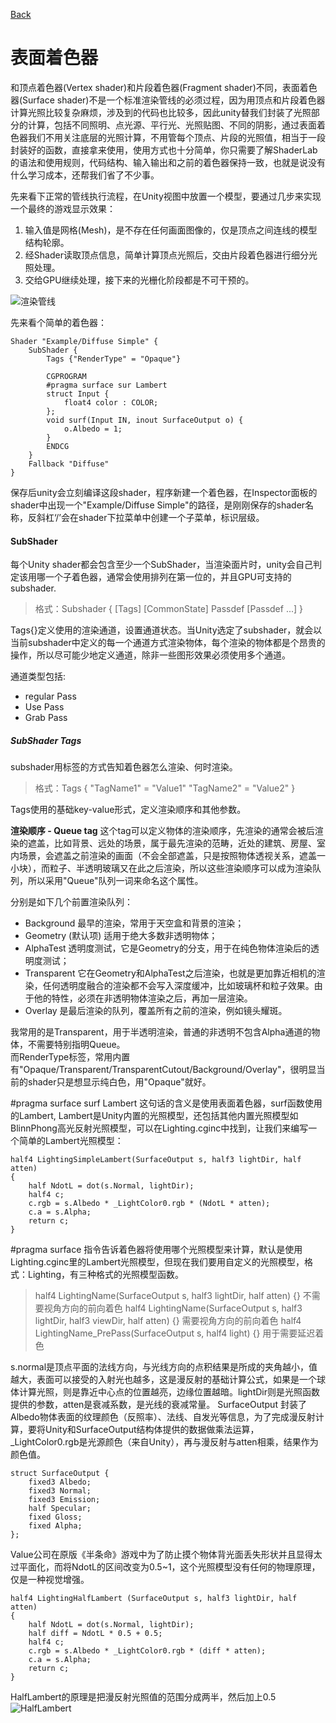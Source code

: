 [Back](index.md)
# 表面着色器

和顶点着色器(Vertex shader)和片段着色器(Fragment shader)不同，表面着色器(Surface shader)不是一个标准渲染管线的必须过程，因为用顶点和片段着色器计算光照比较复杂麻烦，涉及到的代码也比较多，因此unity替我们封装了光照部分的计算，包括不同照明、点光源、平行光、光照贴图、不同的阴影，通过表面着色器我们不用关注底层的光照计算，不用管每个顶点、片段的光照值，相当于一段封装好的函数，直接拿来使用，使用方式也十分简单，你只需要了解ShaderLab的语法和使用规则，代码结构、输入输出和之前的着色器保持一致，也就是说没有什么学习成本，还帮我们省了不少事。  

先来看下正常的管线执行流程，在Unity视图中放置一个模型，要通过几步来实现一个最终的游戏显示效果：  
1. 输入值是网格(Mesh)，是不存在任何画面图像的，仅是顶点之间连线的模型结构轮廓。
2. 经Shader读取顶点信息，简单计算顶点光照后，交由片段着色器进行细分光照处理。
3. 交给GPU继续处理，接下来的光栅化阶段都是不可干预的。

![渲染管线](http://game.ceeger.com/forum/attachment/thumb/1305/thread/2_3106_7d01f3c9ec55e5d.png)


先来看个简单的着色器：
```
Shader "Example/Diffuse Simple" {
	SubShader {
		Tags {"RenderType" = "Opaque"}

		CGPROGRAM
		#pragma surface sur Lambert
		struct Input {
			float4 color : COLOR;
		};
		void surf(Input IN, inout SurfaceOutput o) {
			o.Albedo = 1;
		}
		ENDCG
	}
	Fallback "Diffuse"
}
```
保存后unity会立刻编译这段shader，程序新建一个着色器，在Inspector面板的shader中出现一个"Example/Diffuse Simple"的路径，是刚刚保存的shader名称，反斜杠‘/’会在shader下拉菜单中创建一个子菜单，标识层级。  

#### SubShader
每个Unity shader都会包含至少一个SubShader，当渲染面片时，unity会自己判定该用哪一个子着色器，通常会使用排列在第一位的，并且GPU可支持的subshader.  

> 格式：Subshader { [Tags] [CommonState] Passdef [Passdef ...] }  

Tags{}定义使用的渲染通道，设置通道状态。当Unity选定了subshader，就会以当前subshader中定义的每一个通道方式渲染物体，每个渲染的物体都是个昂贵的操作，所以尽可能少地定义通道，除非一些图形效果必须使用多个通道。  

通道类型包括:  
 - regular Pass
 - Use Pass
 - Grab Pass


##### SubShader Tags
subshader用标签的方式告知着色器怎么渲染、何时渲染。

> 格式：Tags { "TagName1" = "Value1" "TagName2" = "Value2" }

 Tags使用的基础key-value形式，定义渲染顺序和其他参数。  

**渲染顺序 - Queue tag**
这个tag可以定义物体的渲染顺序，先渲染的通常会被后渲染的遮盖，比如背景、远处的场景，属于最先渲染的范畴，近处的建筑、房屋、室内场景，会遮盖之前渲染的画面（不会全部遮盖，只是按照物体透视关系，遮盖一小块），而粒子、半透明玻璃又在此之后渲染，所以这些渲染顺序可以成为渲染队列，所以采用"Queue"队列一词来命名这个属性。 

分别是如下几个前置渲染队列：
* Background 最早的渲染，常用于天空盒和背景的渲染；
* Geometry (默认项) 适用于绝大多数非透明物体；
* AlphaTest 透明度测试，它是Geometry的分支，用于在纯色物体渲染后的透明度测试；
* Transparent 它在Geometry和AlphaTest之后渲染，也就是更加靠近相机的渲染，任何透明度融合的渲染都不会写入深度缓冲，比如玻璃杯和粒子效果。由于他的特性，必须在非透明物体渲染之后，再加一层渲染。
* Overlay 是最后渲染的队列，覆盖所有之前的渲染，例如镜头耀斑。

我常用的是Transparent，用于半透明渲染，普通的非透明不包含Alpha通道的物体，不需要特别指明Queue。  
而RenderType标签，常用内置有"Opaque/Transparent/TransparentCutout/Background/Overlay"，很明显当前的shader只是想显示纯白色，用"Opaque"就好。  


#pragma surface surf Lambert
这句话的含义是使用表面着色器，surf函数使用的Lambert, Lambert是Unity内置的光照模型，还包括其他内置光照模型如BlinnPhong高光反射光照模型，可以在Lighting.cginc中找到，让我们来编写一个简单的Lambert光照模型：
```
half4 LightingSimpleLambert(SurfaceOutput s, half3 lightDir, half atten)
{
	half NdotL = dot(s.Normal, lightDir);
	half4 c;
	c.rgb = s.Albedo * _LightColor0.rgb * (NdotL * atten);
	c.a = s.Alpha;
	return c;
}
```
#pragma surface 指令告诉着色器将使用哪个光照模型来计算，默认是使用Lighting.cginc里的Lambert光照模型，但现在我们要用自定义的光照模型，格式：Lighting<Name>，有三种格式的光照模型函数。
> half4 LightingName(SurfaceOutput s, half3 lightDir, half atten) {}
> 不需要视角方向的前向着色
> half4 LightingName(SurfaceOutput s, half3 lightDir, half3 viewDir, half atten) {}
> 需要视角方向的前向着色
> half4 LightingName_PrePass(SurfaceOutput s, half4 light) {}
> 用于需要延迟着色

s.normal是顶点平面的法线方向，与光线方向的点积结果是所成的夹角越小，值越大，表面可以接受的入射光也越多，这是漫反射的基础计算公式，如果是一个球体计算光照，则是靠近中心点的位置越亮，边缘位置越暗。lightDir则是光照函数提供的参数，atten是衰减系数，是光线的衰减常量。
SurfaceOutput 封装了Albedo物体表面的纹理颜色（反照率）、法线、自发光等信息，为了完成漫反射计算，要将Unity和SurfaceOutput结构体提供的数据做乘法运算，_LightColor0.rgb是光源颜色（来自Unity），再与漫反射与atten相乘，结果作为颜色值。

```
struct SurfaceOutput {
	fixed3 Albedo;
	fixed3 Normal;
	fixed3 Emission;
	half Specular;
	fixed Gloss;
	fixed Alpha;
};
```

Value公司在原版《半条命》游戏中为了防止摸个物体背光面丢失形状并且显得太过平面化，而将NdotL的区间改变为0.5~1，这个光照模型没有任何的物理原理，仅是一种视觉增强。
```
half4 LightingHalfLambert (SurfaceOutput s, half3 lightDir, half atten)
{
	half NdotL = dot(s.Normal, lightDir);
	half diff = NdotL * 0.5 + 0.5;
	half4 c;
	c.rgb = s.Albedo * _LightColor0.rgb * (diff * atten);
	c.a = s.Alpha;
	return c;
}
```
HalfLambert的原理是把漫反射光照值的范围分成两半，然后加上0.5
![HalfLambert](http://a1.qpic.cn/psb?/V12VFSh93PPcnw/Fg5Y3vwTb.HSrB1a9q1jhK5v9ve9Du6PZwDW.jPHzus!/b/dBgBAAAAAAAA&ek=1&kp=1&pt=0&bo=egEyAQAAAAADF3o!&tm=1496584800&sce=60-2-2&rf=viewer_4)